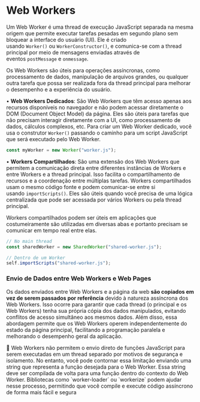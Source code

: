 # Web Workers

Um Web Worker é uma thread de execução JavaScript separada na mesma origem que permite executar tarefas pesadas em segundo plano sem bloquear a interface do usuário (UI). Ele é criado usando `Worker()` ou `WorkerConstructor()`, e comunica-se com a thread principal por meio de mensagens enviadas através de eventos `postMessage` e `onmessage`.

Os Web Workers são úteis para operações assíncronas, como processamento de dados, manipulação de arquivos grandes, ou qualquer outra tarefa que possa ser realizada fora da thread principal para melhorar o desempenho e a experiência do usuário.

• **Web Workers Dedicados**: São Web Workers que têm acesso apenas aos recursos disponíveis no navegador e não podem acessar diretamente o DOM (Document Object Model) da página. Eles são úteis para tarefas que não precisam interagir diretamente com a UI, como processamento de dados, cálculos complexos, etc. Para criar um Web Worker dedicado, você usa o construtor `Worker()` passando o caminho para um script JavaScript que será executado pelo Web Worker.

```jsx
const myWorker = new Worker("worker.js");
```

• **Workers Compartilhados**: São uma extensão dos Web Workers que permitem a comunicação direta entre diferentes instâncias de Workers e entre Workers e a thread principal. Isso facilita o compartilhamento de recursos e a coordenação entre múltiplas tarefas. Workers compartilhados usam o mesmo código fonte e podem comunicar-se entre si usando `importScripts()`. Eles são úteis quando você precisa de uma lógica centralizada que pode ser acessada por vários Workers ou pela thread principal.

Workers compartilhados podem ser úteis em aplicações que costumeiramente são utilizadas em diversas abas e portanto precisam se comunicar em tempo real entre elas.

```jsx
// No main thread
const sharedWorker = new SharedWorker("shared-worker.js");

// Dentro de um Worker
self.importScripts("shared-worker.js");
```

### Envio de Dados entre Web Workers e Web Pages

Os dados enviados entre Web Workers e a página da web **são copiados em vez de serem passados por referência** devido à natureza assíncrona dos Web Workers. Isso ocorre para garantir que cada thread (o principal e os Web Workers) tenha sua própria cópia dos dados manipulados, evitando conflitos de acesso simultâneo aos mesmos dados. Além disso, essa abordagem permite que os Web Workers operem independentemente do estado da página principal, facilitando a programação paralela e melhorando o desempenho geral da aplicação.
<br/>

<aside>
📌 Web Workers não permitem o envio direto de funções JavaScript para serem executadas em um thread separado por motivos de segurança e isolamento. No entanto, você pode contornar essa limitação enviando uma string que representa a função desejada para o Web Worker. Essa string deve ser compilada de volta para uma função dentro do contexto do Web Worker. Bibliotecas como `worker-loader` ou `workerize` podem ajudar nesse processo, permitindo que você compile e execute código assíncrono de forma mais fácil e segura
</aside>
